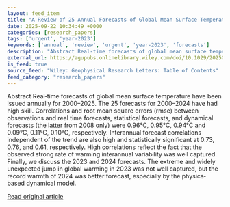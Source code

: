 ```yaml
---
layout: feed_item
title: "A Review of 25 Annual Forecasts of Global Mean Surface Temperature Including the Record Warm Years 2023 and 2024"
date: 2025-09-22 10:34:49 +0000
categories: [research_papers]
tags: ['urgent', 'year-2023']
keywords: ['annual', 'review', 'urgent', 'year-2023', 'forecasts']
description: "Abstract Real‐time forecasts of global mean surface temperature have been issued annually for 2000–2025"
external_url: https://agupubs.onlinelibrary.wiley.com/doi/10.1029/2025GL117308?af=R
is_feed: true
source_feed: "Wiley: Geophysical Research Letters: Table of Contents"
feed_category: "research_papers"
---
```


Abstract Real‐time forecasts of global mean surface temperature have been issued annually for 2000–2025. The 25 forecasts for 2000–2024 have had high skill. Correlations and root mean square errors (rmse) between observations and real time forecasts, statistical forecasts, and dynamical forecasts (the latter from 2008 only) were 0.96°C, 0.95°C, 0.94°C and 0.09°C, 0.11°C, 0.10°C, respectively. Interannual forecast correlations independent of the trend are also high and statistically significant at 0.73, 0.76, and 0.61, respectively. High correlations reflect the fact that the observed strong rate of warming interannual variability was well captured. Finally, we discuss the 2023 and 2024 forecasts. The extreme and widely unexpected jump in global warming in 2023 was not well captured, but the record warmth of 2024 was better forecast, especially by the physics‐based dynamical model.

[Read original article](https://agupubs.onlinelibrary.wiley.com/doi/10.1029/2025GL117308?af=R)
